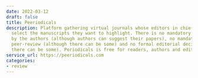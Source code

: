 ```yaml
---
date: 2022-03-12
draft: false
title: Peeriodicals
description: Platform gathering virtual journals whose editors in chief are free to
  select the manuscripts they want to highlight. There is no mandatory formal submission
  by the authors (although authors can suggest their papers), no mandatory formal
  peer-review (although there can be some) and no formal editorial decision (although
  there can be some). Periodicals is free for readers, authors and editors.
service_url: https://peeriodicals.com
categories:
- review
---
```



